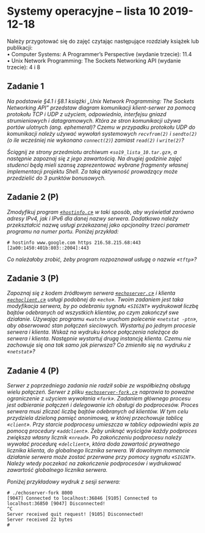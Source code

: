# Systemy operacyjne – lista 10 2019-12-18

Należy przygotować się do zajęć czytając następujące rozdziały książek lub publikacji:  
• Computer Systems: A Programmer’s Perspective (wydanie trzecie): 11.4  
• Unix Network Programming: The Sockets Networking API (wydanie trzecie): 4 i 8

## Zadanie 1

*Na podstawie §4.1 i §8.1 książki „Unix Network Programming: The Sockets Networking API” przedstaw diagram komunikacji klient-serwer za pomocą protokołu TCP i UDP z użyciem, odpowiednio, interfejsu gniazd strumieniowych i datagramowych. Która ze stron komunikacji używa portów ulotnych (ang. ephemeral)? Czemu w przypadku protokołu UDP do komunikacji należy używać wywołań systemowych `recvfrom(2)` i `sendto(2)` (o ile wcześniej nie wykonano `connect(2)`) zamiast `read(2)` i `write(2)`?*

*Ściągnij ze strony przedmiotu archiwum «`so19_lista_10.tar.gz`», a następnie zapoznaj się z jego zawartością. Na drugiej godzinie zajęć studenci będą mieli szansę zaprezentować wybrane fragmenty własnej implementacji projektu Shell. Za taką aktywność prowadzący może przedzielić do 3 punktów bonusowych.*

## Zadanie 2 (P)

*Zmodyfikuj program [«`hostinfo.c`»](so19_lista_10/hostinfo.c) w taki sposób, aby wyświetlał zarówno adresy IPv4, jak i IPv6 dla danej nazwy serwera. Dodatkowo należy przekształcić nazwę usługi przekazanej jako opcjonalny trzeci parametr programu na numer portu. Poniżej przykład:*

``` console
# hostinfo www.google.com https 216.58.215.68:443 [2a00:1450:401b:803::2004]:443
```

*Co należałoby zrobić, żeby program rozpoznawał usługę o nazwie «`tftp`»?*

## Zadanie 3 (P)

*Zapoznaj się z kodem źródłowym serwera [«`echoserver.c`»](so19_lista_10/echoserver.c) i klienta [«`echoclient.c`»](so19_lista_10/echoclient.c) usługi podobnej do «`echo`». Twoim zadaniem jest taka modyfikacja serwera, by po odebraniu sygnału «`SIGINT`» wydrukował liczbę bajtów odebranych od wszystkich klientów, po czym zakończył swe działanie.
Używając programu «`watch`» uruchom polecenie «`netstat -ptn`», aby obserwować stan połączeń sieciowych. Wystartuj po jednym procesie serwera i klienta. Wskaż na wydruku końce połączenia należące do serwera i klienta. Następnie wystartuj drugą instancję klienta. Czemu nie zachowuje się ona tak samo jak pierwsza? Co zmieniło się na wydruku z «`netstat`»?*

## Zadanie 4 (P)

*Serwer z poprzedniego zadania nie radził sobie ze współbieżną obsługą wielu połączeń. Serwer z pliku [«`echoserver-fork.c`»](so19_lista_10/echoserver-fork.c) naprawia to poważne ograniczenie z użyciem wywołania «`fork`». Zadaniem głównego procesu jest odbieranie połączeń i delegowanie ich obsługi do podprocesów.
Proces serwera musi zliczać liczbę bajtów odebranych od klientów. W tym celu przydziela dzieloną pamięć anonimową, w której przechowuje tablicę «`client`». Przy starcie podprocesu umieszcza w tablicy odpowiedni wpis za pomocą procedury «`addclient`». Żeby uniknąć wyścigów każdy podproces zwiększa własny licznik «`nread`». Po zakończeniu podprocesu należy wywołać procedurę «`delclient`», która doda zawartość prywatnego licznika klienta, do globalnego licznika serwera.
W dowolnym momencie działanie serwera może zostać przerwane przy pomocy sygnału «`SIGINT`». Należy wtedy poczekać na zakończenie podprocesów i wydrukować zawartość globalnego licznika serwera.*

*Poniżej przykładowy wydruk z sesji serwera:*

``` console
# ./echoserver-fork 8000
[9047] Connected to localhost:36846 [9105] Connected to localhost:36850 [9047] Disconnected!
^C
Server received quit request! [9105] Disconnected!
Server received 22 bytes
#
```
